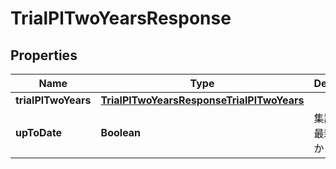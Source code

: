 

# TrialPlTwoYearsResponse

## Properties

Name | Type | Description | Notes
------------ | ------------- | ------------- | -------------
**trialPlTwoYears** | [**TrialPlTwoYearsResponseTrialPlTwoYears**](TrialPlTwoYearsResponseTrialPlTwoYears.md) |  | 
**upToDate** | **Boolean** | 集計結果が最新かどうか | 



